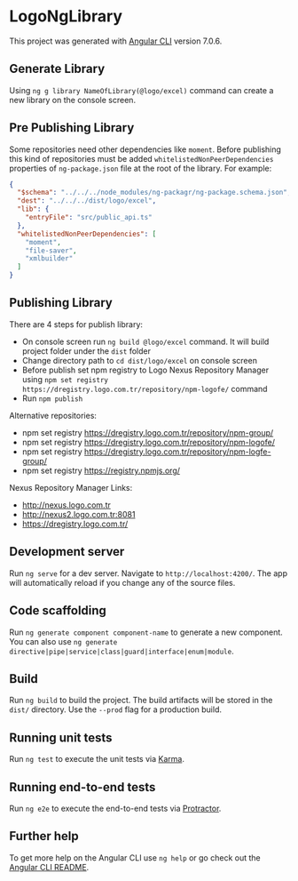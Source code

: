 # LogoNgLibrary

This project was generated with [Angular CLI](https://github.com/angular/angular-cli) version 7.0.6.

## Generate Library
Using `ng g library NameOfLibrary(@logo/excel)` command can create a new library on the console screen.

## Pre Publishing Library
Some repositories need other dependencies like `moment`. Before publishing this kind of repositories must be added `whitelistedNonPeerDependencies` properties of `ng-package.json` file at the root of the library. For example:

````json
{
  "$schema": "../../../node_modules/ng-packagr/ng-package.schema.json",
  "dest": "../../../dist/logo/excel",
  "lib": {
    "entryFile": "src/public_api.ts"
  },
  "whitelistedNonPeerDependencies": [
    "moment",
    "file-saver",
    "xmlbuilder"
  ]
}

````

## Publishing Library
There are 4 steps for publish library:
  - On console screen run `ng build @logo/excel` command. It will build project folder under the `dist` folder
  - Change directory path to `cd dist/logo/excel` on console screen
  - Before publish set npm registry to Logo Nexus Repository Manager using `npm set registry https://dregistry.logo.com.tr/repository/npm-logofe/` command
  - Run `npm publish`
  
Alternative repositories:

- npm set registry https://dregistry.logo.com.tr/repository/npm-group/
- npm set registry https://dregistry.logo.com.tr/repository/npm-logofe/
- npm set registry https://dregistry.logo.com.tr/repository/npm-logfe-group/
- npm set registry https://registry.npmjs.org/

Nexus Repository Manager Links:

- http://nexus.logo.com.tr
- http://nexus2.logo.com.tr:8081
- https://dregistry.logo.com.tr/

## Development server

Run `ng serve` for a dev server. Navigate to `http://localhost:4200/`. The app will automatically reload if you change any of the source files.

## Code scaffolding

Run `ng generate component component-name` to generate a new component. You can also use `ng generate directive|pipe|service|class|guard|interface|enum|module`.

## Build

Run `ng build` to build the project. The build artifacts will be stored in the `dist/` directory. Use the `--prod` flag for a production build.

## Running unit tests

Run `ng test` to execute the unit tests via [Karma](https://karma-runner.github.io).

## Running end-to-end tests

Run `ng e2e` to execute the end-to-end tests via [Protractor](http://www.protractortest.org/).

## Further help

To get more help on the Angular CLI use `ng help` or go check out the [Angular CLI README](https://github.com/angular/angular-cli/blob/master/README.md).
